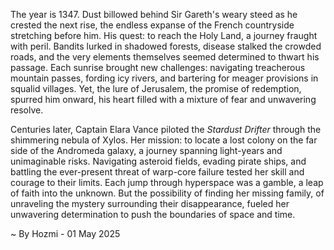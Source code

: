 
The year is 1347.  Dust billowed behind Sir Gareth's weary steed as he crested the next rise, the endless expanse of the French countryside stretching before him. His quest: to reach the Holy Land, a journey fraught with peril.  Bandits lurked in shadowed forests, disease stalked the crowded roads, and the very elements themselves seemed determined to thwart his passage.  Each sunrise brought new challenges: navigating treacherous mountain passes, fording icy rivers, and bartering for meager provisions in squalid villages. Yet, the lure of Jerusalem, the promise of redemption, spurred him onward, his heart filled with a mixture of fear and unwavering resolve.

Centuries later, Captain Elara Vance piloted the *Stardust Drifter* through the shimmering nebula of Xylos.  Her mission: to locate a lost colony on the far side of the Andromeda galaxy, a journey spanning light-years and unimaginable risks.  Navigating asteroid fields, evading pirate ships, and battling the ever-present threat of warp-core failure tested her skill and courage to their limits. Each jump through hyperspace was a gamble, a leap of faith into the unknown. But the possibility of finding her missing family, of unraveling the mystery surrounding their disappearance, fueled her unwavering determination to push the boundaries of space and time.

~ By Hozmi - 01 May 2025
